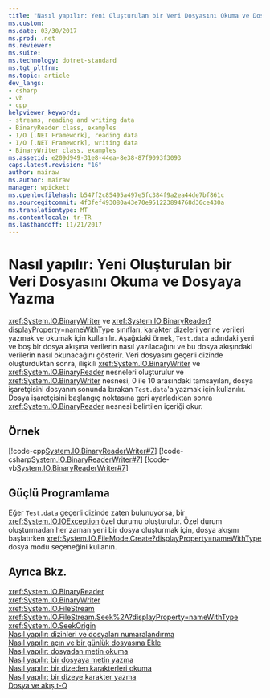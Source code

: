 ```yaml
---
title: "Nasıl yapılır: Yeni Oluşturulan bir Veri Dosyasını Okuma ve Dosyaya Yazma"
ms.custom: 
ms.date: 03/30/2017
ms.prod: .net
ms.reviewer: 
ms.suite: 
ms.technology: dotnet-standard
ms.tgt_pltfrm: 
ms.topic: article
dev_langs:
- csharp
- vb
- cpp
helpviewer_keywords:
- streams, reading and writing data
- BinaryReader class, examples
- I/O [.NET Framework], reading data
- I/O [.NET Framework], writing data
- BinaryWriter class, examples
ms.assetid: e209d949-31e8-44ea-8e38-87f9093f3093
caps.latest.revision: "16"
author: mairaw
ms.author: mairaw
manager: wpickett
ms.openlocfilehash: b547f2c85495a497e5fc384f9a2ea44de7bf861c
ms.sourcegitcommit: 4f3fef493080a43e70e951223894768d36ce430a
ms.translationtype: MT
ms.contentlocale: tr-TR
ms.lasthandoff: 11/21/2017
---
```

# <a name="how-to-read-and-write-to-a-newly-created-data-file"></a>Nasıl yapılır: Yeni Oluşturulan bir Veri Dosyasını Okuma ve Dosyaya Yazma
<xref:System.IO.BinaryWriter> ve <xref:System.IO.BinaryReader?displayProperty=nameWithType> sınıfları, karakter dizeleri yerine verileri yazmak ve okumak için kullanılır. Aşağıdaki örnek, `Test.data` adındaki yeni ve boş bir dosya akışına verilerin nasıl yazılacağını ve bu dosya akışındaki verilerin nasıl okunacağını gösterir. Veri dosyasını geçerli dizinde oluşturduktan sonra, ilişkili <xref:System.IO.BinaryWriter> ve <xref:System.IO.BinaryReader> nesneleri oluşturulur ve <xref:System.IO.BinaryWriter> nesnesi, 0 ile 10 arasındaki tamsayıları, dosya işaretçisini dosyanın sonunda bırakan  `Test.data`'a yazmak için kullanılır. Dosya işaretçisini başlangıç noktasına geri ayarladıktan sonra <xref:System.IO.BinaryReader> nesnesi belirtilen içeriği okur.  
  
## <a name="example"></a>Örnek  
 [!code-cpp[System.IO.BinaryReaderWriter#7](../../../samples/snippets/cpp/VS_Snippets_CLR_System/system.IO.BinaryReaderWriter/CPP/source6.cpp#7)]
 [!code-csharp[System.IO.BinaryReaderWriter#7](../../../samples/snippets/csharp/VS_Snippets_CLR_System/system.IO.BinaryReaderWriter/CS/source6.cs#7)]
 [!code-vb[System.IO.BinaryReaderWriter#7](../../../samples/snippets/visualbasic/VS_Snippets_CLR_System/system.IO.BinaryReaderWriter/VB/source6.vb#7)]  
  
## <a name="robust-programming"></a>Güçlü Programlama  
 Eğer `Test.data` geçerli dizinde zaten bulunuyorsa, bir <xref:System.IO.IOException> özel durumu oluşturulur. Özel durum oluşturmadan her zaman yeni bir dosya oluşturmak için, dosya akışını başlatırken <xref:System.IO.FileMode.Create?displayProperty=nameWithType> dosya modu seçeneğini kullanın.  
  
## <a name="see-also"></a>Ayrıca Bkz.  
 <xref:System.IO.BinaryReader>  
 <xref:System.IO.BinaryWriter>  
 <xref:System.IO.FileStream>  
 <xref:System.IO.FileStream.Seek%2A?displayProperty=nameWithType>  
 <xref:System.IO.SeekOrigin>  
 [Nasıl yapılır: dizinleri ve dosyaları numaralandırma](../../../docs/standard/io/how-to-enumerate-directories-and-files.md)  
 [Nasıl yapılır: açın ve bir günlük dosyasına Ekle](../../../docs/standard/io/how-to-open-and-append-to-a-log-file.md)  
 [Nasıl yapılır: dosyadan metin okuma](../../../docs/standard/io/how-to-read-text-from-a-file.md)  
 [Nasıl yapılır: bir dosyaya metin yazma](../../../docs/standard/io/how-to-write-text-to-a-file.md)  
 [Nasıl yapılır: bir dizeden karakterleri okuma](../../../docs/standard/io/how-to-read-characters-from-a-string.md)  
 [Nasıl yapılır: bir dizeye karakter yazma](../../../docs/standard/io/how-to-write-characters-to-a-string.md)  
 [Dosya ve akış t-O](../../../docs/standard/io/index.md)
